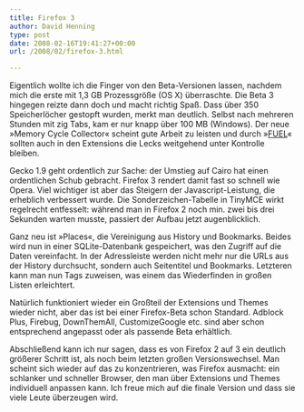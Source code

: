 ```yaml
---
title: Firefox 3
author: David Henning
type: post
date: 2008-02-16T19:41:27+00:00
url: /2008/02/firefox-3.html

---
```

Eigentlich wollte ich die Finger von den Beta-Versionen lassen, nachdem mich die erste mit 1,3 GB Prozessgröße (OS X) überraschte. Die Beta 3 hingegen reizte dann doch und macht richtig Spaß. Dass über 350 Speicherlöcher gestopft wurden, merkt man deutlich. Selbst nach mehreren Stunden mit zig Tabs, kam er nur knapp über 100 MB (Windows). Der neue »Memory Cycle Collector« scheint gute Arbeit zu leisten und durch »[FUEL][1]« sollten auch in den Extensions die Lecks weitgehend unter Kontrolle bleiben.

Gecko 1.9 geht ordentlich zur Sache: der Umstieg auf Cairo hat einen ordentlichen Schub gebracht. Firefox 3 rendert damit fast so schnell wie Opera. Viel wichtiger ist aber das Steigern der Javascript-Leistung, die erheblich verbessert wurde. Die Sonderzeichen-Tabelle in TinyMCE wirkt regelrecht entfesselt: während man in Firefox 2 noch min. zwei bis drei Sekunden warten musste, passiert der Aufbau jetzt augenblicklich.

Ganz neu ist »Places«, die Vereinigung aus History und Bookmarks. Beides wird nun in einer SQLite-Datenbank gespeichert, was den Zugriff auf die Daten vereinfacht. In der Adressleiste werden nicht mehr nur die URLs aus der History durchsucht, sondern auch Seitentitel und Bookmarks. Letzteren kann man nun Tags zuweisen, was einem das Wiederfinden in großen Listen erleichtert.

Natürlich funktioniert wieder ein Großteil der Extensions und Themes wieder nicht, aber das ist bei einer Firefox-Beta schon Standard. Adblock Plus, Firebug, DownThemAll, CustomizeGoogle etc. sind aber schon entsprechend angepasst oder als passende Beta erhältlich.

Abschließend kann ich nur sagen, dass es von Firefox 2 auf 3 ein deutlich größerer Schritt ist, als noch beim letzten großen Versionswechsel. Man scheint sich wieder auf das zu konzentrieren, was Firefox ausmacht: ein schlanker und schneller Browser, den man über Extensions und Themes individuell anpassen kann. Ich freue mich auf die finale Version und dass sie viele Leute überzeugen wird.

 [1]: http://wiki.mozilla.org/FUEL